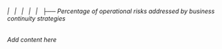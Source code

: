 ###### |   |   |   |   |   ├── Percentage of operational risks addressed by business continuity strategies

*Add content here*